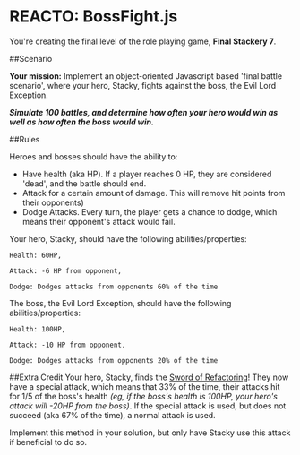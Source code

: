 # REACTO: BossFight.js

You're creating the final level of the role playing game, <b>Final Stackery 7</b>.

##Scenario

<b>Your mission:</b> Implement an object-oriented Javascript based 'final battle scenario', where your hero, Stacky, fights against the boss, the Evil Lord Exception. 

<i><b>Simulate 100 battles, and determine how often your hero would win as well as how often the boss would win.</b></i>

##Rules

Heroes and bosses should have the ability to:
<ul>
    <li>Have health (aka HP). If a player reaches 0 HP, they are considered 'dead', and the battle should end.</li>
    <li>Attack for a certain amount of damage. This will remove hit points from their opponents)</li> 
    <li>Dodge Attacks. Every turn, the player gets a chance to dodge, which means their opponent's attack would fail.</li>
</ul>

Your hero, Stacky, should have the following abilities/properties:

```
Health: 60HP,

Attack: -6 HP from opponent,

Dodge: Dodges attacks from opponents 60% of the time
```

The boss, the Evil Lord Exception, should have the following abilities/properties:

```
Health: 100HP,

Attack: -10 HP from opponent,

Dodge: Dodges attacks from opponents 20% of the time
```

##Extra Credit
Your hero, Stacky, finds the <a href="https://www.youtube.com/watch?v=OBtsMTnstZM" target="_blank">Sword of Refactoring</a>! They now have a special attack, which means that 33% of the time, their attacks hit for 1/5 of the boss's health <i>(eg, if the boss's health is 100HP, your hero's attack will -20HP from the boss)</i>. If the special attack is used, but does not succeed (aka 67% of the time), a normal attack is used.

Implement this method in your solution, but only have Stacky use this attack if beneficial to do so.